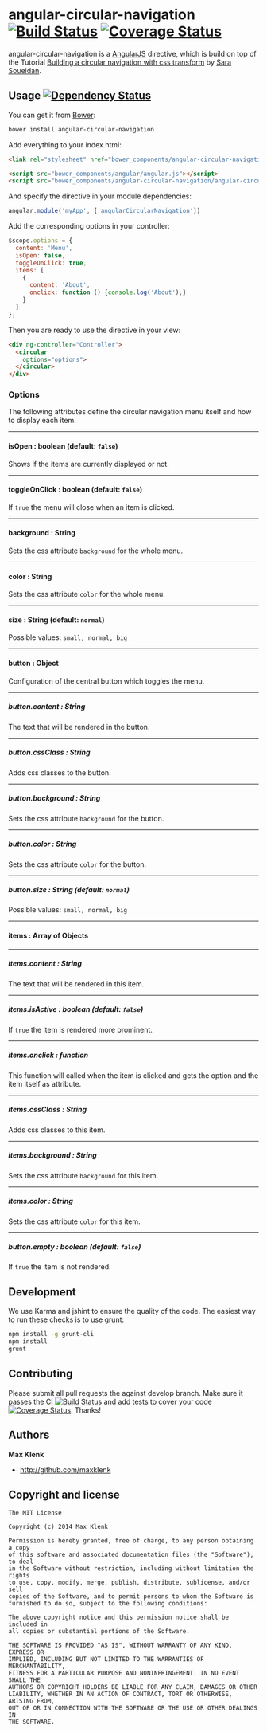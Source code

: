 # angular-circular-navigation [![Build Status](https://travis-ci.org/maxklenk/angular-circular-navigation.svg?branch=master)](https://travis-ci.org/maxklenk/angular-circular-navigation) [![Coverage Status](https://coveralls.io/repos/maxklenk/angular-circular-navigation/badge.png?branch=master)](https://coveralls.io/r/maxklenk/angular-circular-navigation?branch=master)

angular-circular-navigation is a [AngularJS](https://github.com/angular/angular.js) directive, which is build on top of the Tutorial [Building a circular navigation with css transform](http://tympanus.net/codrops/2013/08/09/building-a-circular-navigation-with-css-transforms/) by [Sara Soueidan](http://sarasoueidan.com/).


## Usage [![Dependency Status](https://gemnasium.com/maxklenk/angular-circular-navigation.svg)](https://gemnasium.com/maxklenk/angular-circular-navigation)

You can get it from [Bower](http://bower.io/):
```sh
bower install angular-circular-navigation
```

Add everything to your index.html:
```html
<link rel="stylesheet" href="bower_components/angular-circular-navigation/angular-circular-navigation.css">

<script src="bower_components/angular/angular.js"></script>
<script src="bower_components/angular-circular-navigation/angular-circular-navigation.js"></script>
```

And specify the directive in your module dependencies:
```javascript
angular.module('myApp', ['angularCircularNavigation'])
```

Add the corresponding options in your controller:
```javascript
$scope.options = {
  content: 'Menu',
  isOpen: false,
  toggleOnClick: true,
  items: [
    {
      content: 'About',
      onclick: function () {console.log('About');}
    }
  ]
};
```

Then you are ready to use the directive in your view:
```html
<div ng-controller="Controller">
  <circular
    options="options">
  </circular>
</div>
```

### Options

The following attributes define the circular navigation menu itself and how to display each item.

---
#### isOpen : boolean (default: `false`)
Shows if the items are currently displayed or not.

---
#### toggleOnClick : boolean (default: `false`)
If `true` the menu will close when an item is clicked.

---
#### background : String
Sets the css attribute `background` for the whole menu.

---
#### color : String
Sets the css attribute `color` for the whole menu.

---
#### size : String (default: `normal`)
Possible values: `small, normal, big`


---
#### button : Object
Configuration of the central button which toggles the menu.

---
##### button.content : String
The text that will be rendered in the button.

---
##### button.cssClass : String
Adds css classes to the button.

---
##### button.background : String
Sets the css attribute `background` for the button.

---
##### button.color : String
Sets the css attribute `color` for the button.

---
##### button.size : String (default: `normal`)
Possible values: `small, normal, big`


---
#### items : Array of Objects

---
##### items.content : String
The text that will be rendered in this item.

---
##### items.isActive : boolean (default: `false`)
If `true` the item is rendered more prominent.

---
##### items.onclick : function
This function will called when the item is clicked and gets the option and the item itself as attribute.

---
##### items.cssClass : String
Adds css classes to this item.

---
##### items.background : String
Sets the css attribute `background` for this item.

---
##### items.color : String
Sets the css attribute `color` for this item.

---
##### button.empty : boolean (default: `false`)
If `true` the item is not rendered.



## Development

We use Karma and jshint to ensure the quality of the code. The easiest way to run these checks is to use grunt:
```sh
npm install -g grunt-cli
npm install
grunt
```


## Contributing

Please submit all pull requests the against develop branch. Make sure it passes the CI [![Build Status](https://travis-ci.org/maxklenk/angular-circular-navigation.svg?branch=develop)](https://travis-ci.org/maxklenk/angular-circular-navigation) and add tests to cover your code [![Coverage Status](https://coveralls.io/repos/maxklenk/angular-circular-navigation/badge.png?branch=develop)](https://coveralls.io/r/maxklenk/angular-circular-navigation?branch=develop). Thanks!

## Authors

**Max Klenk**

+ http://github.com/maxklenk



## Copyright and license

	The MIT License

	Copyright (c) 2014 Max Klenk

	Permission is hereby granted, free of charge, to any person obtaining a copy
	of this software and associated documentation files (the "Software"), to deal
	in the Software without restriction, including without limitation the rights
	to use, copy, modify, merge, publish, distribute, sublicense, and/or sell
	copies of the Software, and to permit persons to whom the Software is
	furnished to do so, subject to the following conditions:

	The above copyright notice and this permission notice shall be included in
	all copies or substantial portions of the Software.

	THE SOFTWARE IS PROVIDED "AS IS", WITHOUT WARRANTY OF ANY KIND, EXPRESS OR
	IMPLIED, INCLUDING BUT NOT LIMITED TO THE WARRANTIES OF MERCHANTABILITY,
	FITNESS FOR A PARTICULAR PURPOSE AND NONINFRINGEMENT. IN NO EVENT SHALL THE
	AUTHORS OR COPYRIGHT HOLDERS BE LIABLE FOR ANY CLAIM, DAMAGES OR OTHER
	LIABILITY, WHETHER IN AN ACTION OF CONTRACT, TORT OR OTHERWISE, ARISING FROM,
	OUT OF OR IN CONNECTION WITH THE SOFTWARE OR THE USE OR OTHER DEALINGS IN
	THE SOFTWARE.
